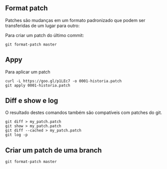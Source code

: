 Format patch
------------

Patches são mudanças em um formato padronizado que podem ser
transferidas de um lugar para outro:

Para criar um patch do último commit:

```
git format-patch master

```

Appy
----

Para aplicar um patch

```
curl -L https://goo.gl/p1LEc7 -o 0001-historia.patch
git apply 0001-historia.patch
```

Diff e show e log
----------------

O resultado destes comandos também são compatíveis com
patches do git.

```
git diff > my_patch.patch
git show > my_patch.patch
git diff --cached > my_patch.patch
git log -p

```

Criar um patch de uma branch
----------------------------

```
git format-patch master

```

